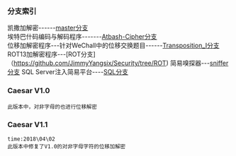 ### 分支索引
凯撒加解密------[master分支](https://github.com/JimmyYangsix/Security)   
埃特巴什码编码与解码程序-------[Atbash-Cipher分支](https://github.com/JimmyYangsix/Security/tree/Atbash-Cipher)  
位移加解密程序---针对WeChall中的位移交换题目------[Transposition_I分支](https://github.com/JimmyYangsix/Security/tree/Crypto_Transposition_I) 
ROT13加解密程序---[ROT分支]（https://github.com/JimmyYangsix/Security/tree/ROT)
简易嗅探器---[sniffer分支](https://github.com/JimmyYangsix/Security/tree/sniffer)
SQL Server注入简易平台----[SQL分支](https://github.com/JimmyYangsix/Security/tree/sql)
### Caesar V1.0
```
此版本中，对非字母的也进行位移解密
```
### Caesar V1.1
```
time:2018\04\02
此版本中修复了V1.0的对非字母字符的位移加解密
```
